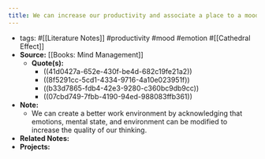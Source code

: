 ```yaml
---
title: We can increase our productivity and associate a place to a mood.
---
```


- tags: #[[Literature Notes]] #productivity #mood #emotion #[[Cathedral Effect]]
- **Source:** [[Books: Mind Management]]
	- **Quote(s):**
		- ((41d0427a-652e-430f-be4d-682c19fe21a2))
		- ((8f5291cc-5cd1-4334-9716-4a10e023951f))
		- ((b33d7865-fdb4-42e3-9280-c360bc9db9cc))
		- ((07cbd749-7fbb-4190-94ed-988083ffb361))
- **Note:**
	- We can create a better work environment by acknowledging that emotions, mental state, and environment can be modified to increase the quality of our thinking.
- **Related Notes:**
- **Projects:**